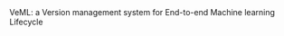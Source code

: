 <meta name="robots" content="noindex">
VeML: a Version management system for End-to-end Machine learning Lifecycle
